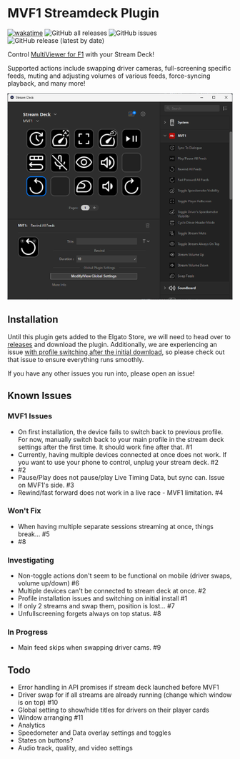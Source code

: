 # MVF1 Streamdeck Plugin

[![wakatime](https://wakatime.com/badge/github/f1-tools/MVF1-Streamdeck.svg)](https://wakatime.com/badge/github/f1-tools/MVF1-Streamdeck)
![GitHub all releases](https://img.shields.io/github/downloads/f1-tools/MVF1-Streamdeck/total)
![GitHub issues](https://img.shields.io/github/issues/f1-tools/MVF1-Streamdeck)
![GitHub release (latest by date)](https://img.shields.io/github/v/release/f1-tools/MVF1-Streamdeck)

Control [MultiViewer for F1](https://multiviewer.app) with your Stream Deck!

Supported actions include swapping driver cameras, full-screening specific feeds, muting and adjusting volumes of various feeds, force-syncing playback, and many more!

![Stream Deck Plugin](example.png)

## Installation

Until this plugin gets added to the Elgato Store, we will need to head over to [releases](https://github.com/f1-tools/MVF1-Streamdeck/releases) and download the plugin. Additionally, we are experiencing an issue [with profile switching after the initial download](https://github.com/f1-tools/MVF1-Streamdeck/issues/1), so please check out that issue to ensure everything runs smoothly.

If you have any other issues you run into, please open an issue!

## Known Issues

### MVF1 Issues

- On first installation, the device fails to switch back to previous profile. For now, manually switch back to your main profile in the stream deck settings after the first time. It should work fine after that. #1
- Currently, having multiple devices connected at once does not work. If you want to use your phone to control, unplug your stream deck. #2
- #2
- Pause/Play does not pause/play Live Timing Data, but sync can. Issue on MVF1's side. #3
- Rewind/fast forward does not work in a live race - MVF1 limitation. #4

### Won't Fix

- When having multiple separate sessions streaming at once, things break... #5
- #8

### Investigating

- Non-toggle actions don't seem to be functional on mobile (driver swaps, volume up/down) #6
- Multiple devices can't be connected to stream deck at once. #2
- Profile installation issues and switching on initial install #1
- If only 2 streams and swap them, position is lost... #7
- Unfullscreening forgets always on top status. #8

### In Progress

- Main feed skips when swapping driver cams. #9

## Todo

- Error handling in API promises if stream deck launched before MVF1
- Driver swap for if all streams are already running (change which window is on top) #10
- Global setting to show/hide titles for drivers on their player cards
- Window arranging #11
- Analytics
- Speedometer and Data overlay settings and toggles
- States on buttons?
- Audio track, quality, and video settings
